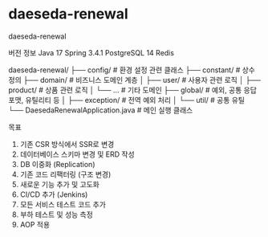 # daeseda-renewal
daeseda-renewal

버전 정보
Java 17
Spring 3.4.1
PostgreSQL 14
Redis

daeseda-renewal/
├── config/               # 환경 설정 관련 클래스
├── constant/             # 상수 정의
├── domain/               # 비즈니스 도메인 계층
│   ├── user/             # 사용자 관련 로직
│   ├── product/          # 상품 관련 로직
│   └── ...               # 기타 도메인
├── global/               # 예외, 공통 응답 포맷, 유틸리티 등
│   ├── exception/        # 전역 예외 처리
│   └── util/             # 공통 유틸
└── DaesedaRenewalApplication.java  # 메인 실행 클래스

목표
1. 기존 CSR 방식에서 SSR로 변경
2. 데이터베이스 스키마 변경 및 ERD 작성
3. DB 이중화 (Replication)
4. 기존 코드 리팩터링 (구조 변경)
5. 새로운 기능 추가 및 고도화
6. CI/CD 추가 (Jenkins)
7. 모든 서비스 테스트 코드 추가
8. 부하 테스트 및 성능 측정
9. AOP 적용
